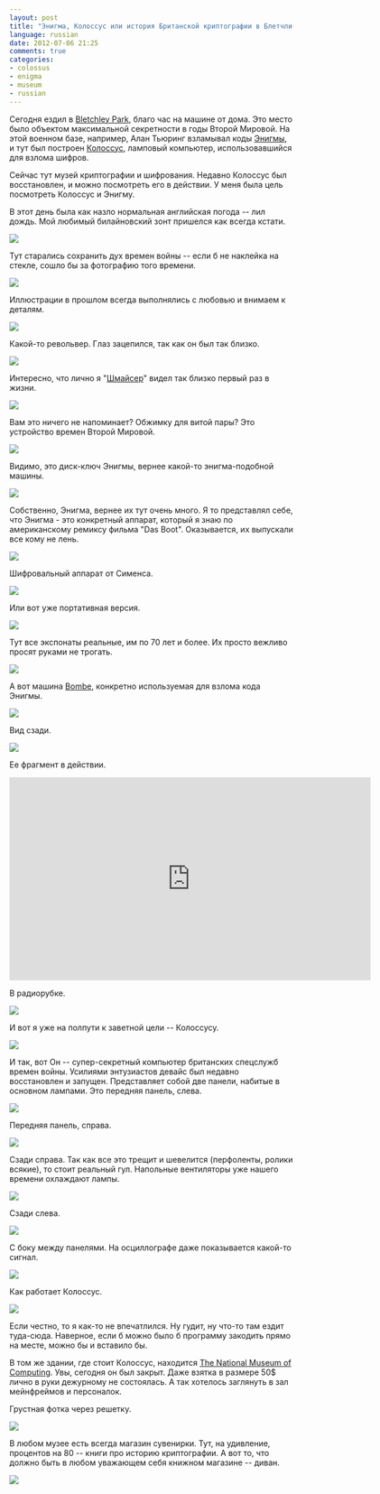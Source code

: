 ```yaml
---
layout: post
title: "Энигма, Колоссус или история Британской криптографии в Блетчли-парке"
language: russian
date: 2012-07-06 21:25
comments: true
categories: 
- colossus
- enigma
- museum
- russian
---
```

Сегодня ездил в [Bletchley Park][], благо час на машине от дома. Это место было объектом максимальной секретности в годы Второй Мировой. На этой военном базе, например, Алан Тьюринг взламывал коды [Энигмы][Enigma], и тут был построен [Колоссус][Colossus], ламповый компьютер, использовавшийся для взлома шифров. 

Сейчас тут музей криптографии и шифрования. Недавно Колоссус был восстановлен, и можно посмотреть его в действии. У меня была цель посмотреть Колоссус и Энигму.

[Bletchley Park]: http://www.bletchleypark.org.uk/
[Enigma]: http://ru.wikipedia.org/wiki/%D0%AD%D0%BD%D0%B8%D0%B3%D0%BC%D0%B0
[Colossus]: http://en.wikipedia.org/wiki/Colossus_computer

В этот день была как назло нормальная английская погода -- лил дождь. Мой любимый билайновский зонт пришелся как всегда кстати.

![](/images/blog/bletchley-park/IMG_0508.JPG)

Тут старались сохранить дух времен войны -- если б не наклейка на стекле, сошло бы за фотографию того времени. 

![](/images/blog/bletchley-park/IMG_0492.JPG)

Иллюстрации в прошлом всегда выполнялись с любовью и внимаем к деталям.

![](/images/blog/bletchley-park/IMG_0494.JPG)

Какой-то револьвер. Глаз зацепился, так как он был так близко.

![](/images/blog/bletchley-park/IMG_0495.JPG)

Интересно, что лично я "[Шмайсер][]" видел так близко первый раз в жизни.

[Шмайсер]: http://ru.wikipedia.org/wiki/MP_38

![](/images/blog/bletchley-park/IMG_0496.JPG)

Вам это ничего не напоминает? Обжимку для витой пары? Это устройство времен Второй Мировой.

![](/images/blog/bletchley-park/IMG_0498.JPG)

Видимо, это диск-ключ Энигмы, вернее какой-то энигма-подобной машины.

![](/images/blog/bletchley-park/IMG_0499.JPG)

Собственно, Энигма, вернее их тут очень много. Я то представлял себе, что Энигма - это конкретный аппарат, который я знаю по американскому ремиксу фильма "Das Boot". Оказывается, их выпускали все кому не лень. 

![](/images/blog/bletchley-park/IMG_0501.JPG)

Шифровальный аппарат от Сименса.

![](/images/blog/bletchley-park/IMG_0502.JPG)

Или вот уже портативная версия.

![](/images/blog/bletchley-park/IMG_0503.JPG)

Тут все экспонаты реальные, им по 70 лет и более. Их просто вежливо просят руками не трогать.

![](/images/blog/bletchley-park/IMG_0504.JPG)

А вот машина [Bombe][], конкретно используемая для взлома кода Энигмы.

[Bombe]: http://ru.wikipedia.org/wiki/Turing_Bombe

![](/images/blog/bletchley-park/IMG_0505.JPG)

Вид сзади.

![](/images/blog/bletchley-park/IMG_0506.JPG)

Ее фрагмент в действии.

<iframe width="640" height="360" src="http://www.youtube.com/embed/yzxyn5G6cno" frameborder="0" allowfullscreen></iframe>

В радиорубке.

![](/images/blog/bletchley-park/IMG_0509.JPG)

И вот я уже на полпути к заветной цели -- Колоссусу.

![](/images/blog/bletchley-park/IMG_0510.JPG)

И так, вот Он -- супер-секретный компьютер британских спецслужб времен войны. Усилиями энтузиастов девайс был недавно восстановлен и запущен. Представляет собой две панели, набитые в основном лампами. Это передняя панель, слева.

![](/images/blog/bletchley-park/IMG_0512.JPG)

Передняя панель, справа.

![](/images/blog/bletchley-park/IMG_0513.JPG)

Сзади справа. Так как все это трещит и шевелится (перфоленты, ролики всякие), то стоит реальный гул. Напольные вентиляторы уже нашего времени охлаждают лампы.

![](/images/blog/bletchley-park/IMG_0514.JPG)

Сзади слева.

![](/images/blog/bletchley-park/IMG_0515.JPG)

С боку между панелями. На осциллографе даже показывается какой-то сигнал.

![](/images/blog/bletchley-park/IMG_0516.JPG)

Как работает Колоссус.

![](/images/blog/bletchley-park/IMG_0518.JPG)

Если честно, то я как-то не впечатлился. Ну гудит, ну что-то там ездит туда-сюда. Наверное, если б можно было б программу закодить прямо на месте, можно бы и вставило бы.

В том же здании, где стоит Колоссус, находится [The National Museum of Computing][]. Увы, сегодня он был закрыт. Даже взятка в размере 50$ лично в руки дежурному не состоялась. А так хотелось заглянуть в зал мейнфреймов и персоналок.

[The National Museum of Computing]: http://www.tnmoc.org/

Грустная фотка через решетку.

![](/images/blog/bletchley-park/IMG_0511.JPG)

В любом музее есть всегда магазин сувенирки. Тут, на удивление, процентов на 80 -- книги про историю криптографии. А вот то, что должно быть в любом уважающем себя книжном магазине -- диван.

![](/images/blog/bletchley-park/IMG_0507.JPG)
